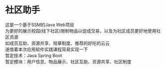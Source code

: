# 社区助手
这是一个基于SSM的Java Web项目  
为更好的展示校园(线下社区)限制物品以促成交易，以及为社区成员更好地使用社区资源  
如成员互助、资源共享、规章制度、推荐的好吃的云云  
遂借着本次应用软件实践课程简易实现一下  
暂定技术：Java Spring Boot  
暂定模块：用户信息、物品展示、社区互助、资源共享、社区制度  
